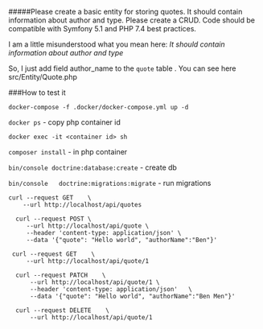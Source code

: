  
 #####Please create a basic entity for storing quotes. It should contain information about author and type. Please create a CRUD. Code should be compatible with Symfony 5.1 and PHP 7.4 best practices.
 
I am a little misunderstood what you mean here: *It should contain information about author and type*

So, I just add field author_name to the `quote` table . You can see here src/Entity/Quote.php


###How to test it
 
 
 `docker-compose -f .docker/docker-compose.yml up -d`
 
 `docker ps` - copy php container id
 
 `docker exec -it <container id> sh`
 
 `composer install` - in php container
 
 `bin/console doctrine:database:create` - create db
 
 `bin/console   doctrine:migrations:migrate` - run migrations
 
 ```   
 curl --request GET    \
     --url http://localhost/api/quotes
```

```
  curl --request POST \
     --url http://localhost/api/quote \
     --header 'content-type: application/json' \
     --data '{"quote": "Hello world", "authorName":"Ben"}'
```
     
``` 
 curl --request GET    \
     --url http://localhost/api/quote/1
```

```
  curl --request PATCH    \
      --url http://localhost/api/quote/1 \
      --header 'content-type: application/json'   \
      --data '{"quote": "Hello world", "authorName":"Ben Men"}'
```

```
  curl --request DELETE    \
      --url http://localhost/api/quote/1
```